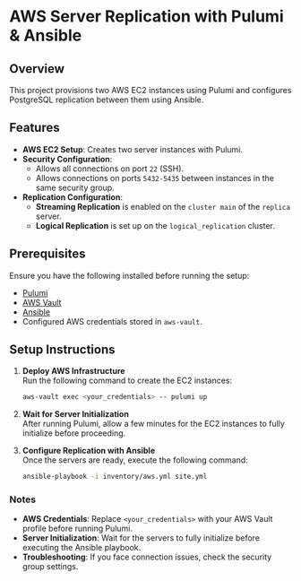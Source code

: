 # AWS Server Replication with Pulumi & Ansible

## Overview

This project provisions two AWS EC2 instances using Pulumi and configures PostgreSQL replication between them using Ansible.

## Features

- **AWS EC2 Setup**: Creates two server instances with Pulumi.
- **Security Configuration**:
  - Allows all connections on port `22` (SSH).
  - Allows connections on ports `5432-5435` between instances in the same security group.
- **Replication Configuration**:
  - **Streaming Replication** is enabled on the `cluster main` of the `replica` server.
  - **Logical Replication** is set up on the `logical_replication` cluster.

## Prerequisites

Ensure you have the following installed before running the setup:

- [Pulumi](https://www.pulumi.com/)
- [AWS Vault](https://github.com/99designs/aws-vault)
- [Ansible](https://www.ansible.com/)
- Configured AWS credentials stored in `aws-vault`.

## Setup Instructions

1. **Deploy AWS Infrastructure**  
   Run the following command to create the EC2 instances:
   ```sh
   aws-vault exec <your_credentials> -- pulumi up
   ```
1. **Wait for Server Initialization**  
   After running Pulumi, allow a few minutes for the EC2 instances to fully initialize before proceeding.

2. **Configure Replication with Ansible**  
   Once the servers are ready, execute the following command:
   ```sh
   ansible-playbook -i inventory/aws.yml site.yml
   ```
### Notes

- **AWS Credentials**: Replace `<your_credentials>` with your AWS Vault profile before running Pulumi.  
- **Server Initialization**: Wait for the servers to fully initialize before executing the Ansible playbook.  
- **Troubleshooting**: If you face connection issues, check the security group settings.  
